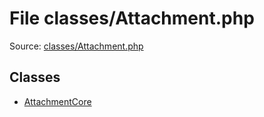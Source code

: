 File classes/Attachment.php
=========

Source: [classes/Attachment.php](https://github.com/PrestaShop/PrestaShop/blob/1.5.0.1/classes/Attachment.php)


Classes
-------

* [AttachmentCore](class.AttachmentCore.md)

